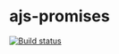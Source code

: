 # ajs-promises
[![Build status](https://ci.appveyor.com/api/projects/status/1my91ayu65tuvq3i?svg=true)](https://ci.appveyor.com/project/Di-sole/ajs-promises)
